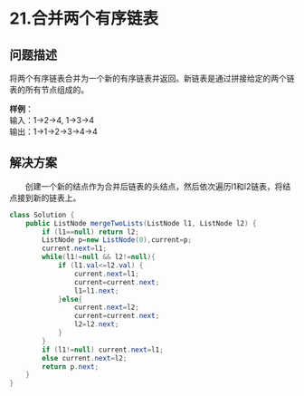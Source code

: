 # 21.合并两个有序链表

## **问题描述**  

将两个有序链表合并为一个新的有序链表并返回。新链表是通过拼接给定的两个链表的所有节点组成的。  

**样例**：  
输入：1->2->4, 1->3->4  
输出：1->1->2->3->4->4  

## **解决方案**  

&emsp;&emsp;创建一个新的结点作为合并后链表的头结点，然后依次遍历l1和l2链表，将结点接到新的链表上。

```java
class Solution {
    public ListNode mergeTwoLists(ListNode l1, ListNode l2) {
        if (l1==null) return l2;
        ListNode p=new ListNode(0),current=p;
        current.next=l1;
        while(l1!=null && l2!=null){
            if (l1.val<=l2.val) {
                current.next=l1;
                current=current.next;
                l1=l1.next;
            }else{
                current.next=l2;
                current=current.next;
                l2=l2.next;
            }
        }
        if (l1!=null) current.next=l1;
        else current.next=l2;
        return p.next;
    }
}
```